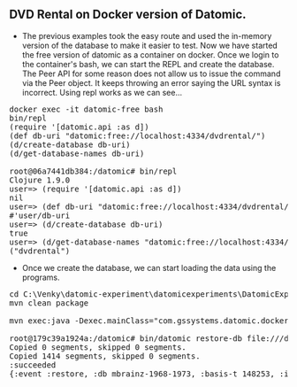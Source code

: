 ## DVD Rental on Docker version of Datomic.

* The previous examples took the easy route and used the in-memory version of the database to make it easier to test. Now we have started the free version of datomic as a container on docker. Once we login to the container's bash, we can start the REPL and create the database. The Peer API for some reason does not allow us to issue the command via the Peer object. It keeps throwing an error saying the URL syntax is incorrect. Using repl works as we can see...

<pre>
docker exec -it datomic-free bash
bin/repl
(require '[datomic.api :as d])
(def db-uri "datomic:free://localhost:4334/dvdrental/")
(d/create-database db-uri)
(d/get-database-names db-uri)

root@06a7441db384:/datomic# bin/repl
Clojure 1.9.0
user=> (require '[datomic.api :as d])
nil
user=> (def db-uri "datomic:free://localhost:4334/dvdrental/")
#'user/db-uri
user=> (d/create-database db-uri)
true
user=> (d/get-database-names "datomic:free://localhost:4334/*")
("dvdrental")
</pre>

* Once we create the database, we can start loading the data using the programs. 

<pre>
cd C:\Venky\datomic-experiment\datomicexperiments\DatomicExperiments
mvn clean package

mvn exec:java -Dexec.mainClass="com.gssystems.datomic.docker.ActorsLoad"

root@179c39a1924a:/datomic# bin/datomic restore-db file:///datomic/mbrainz-1968-1973/ "datomic:free://localhost:4334/mbrainz-1968-1973"
Copied 0 segments, skipped 0 segments.
Copied 1414 segments, skipped 0 segments.
:succeeded
{:event :restore, :db mbrainz-1968-1973, :basis-t 148253, :inst #inst "2017-07-20T16:07:40.880-00:00"}

</pre>